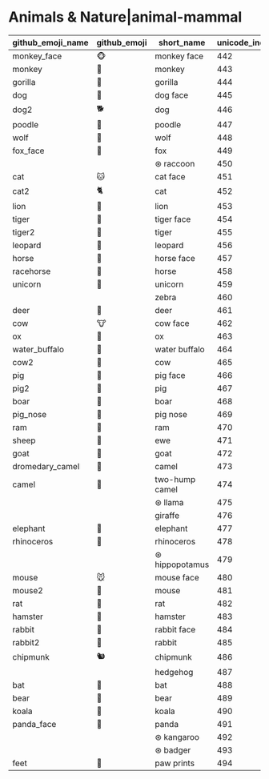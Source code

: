 # Animals & Nature|animal-mammal

|github_emoji_name|github_emoji|short_name|unicode_index|
|---|---|---|---|
|monkey_face|:monkey_face:|monkey face|442|
|monkey|:monkey:|monkey|443|
|gorilla|:gorilla:|gorilla|444|
|dog|:dog:|dog face|445|
|dog2|:dog2:|dog|446|
|poodle|:poodle:|poodle|447|
|wolf|:wolf:|wolf|448|
|fox_face|:fox_face:|fox|449|
|||⊛ raccoon|450|
|cat|:cat:|cat face|451|
|cat2|:cat2:|cat|452|
|lion|:lion:|lion|453|
|tiger|:tiger:|tiger face|454|
|tiger2|:tiger2:|tiger|455|
|leopard|:leopard:|leopard|456|
|horse|:horse:|horse face|457|
|racehorse|:racehorse:|horse|458|
|unicorn|:unicorn:|unicorn|459|
|||zebra|460|
|deer|:deer:|deer|461|
|cow|:cow:|cow face|462|
|ox|:ox:|ox|463|
|water_buffalo|:water_buffalo:|water buffalo|464|
|cow2|:cow2:|cow|465|
|pig|:pig:|pig face|466|
|pig2|:pig2:|pig|467|
|boar|:boar:|boar|468|
|pig_nose|:pig_nose:|pig nose|469|
|ram|:ram:|ram|470|
|sheep|:sheep:|ewe|471|
|goat|:goat:|goat|472|
|dromedary_camel|:dromedary_camel:|camel|473|
|camel|:camel:|two-hump camel|474|
|||⊛ llama|475|
|||giraffe|476|
|elephant|:elephant:|elephant|477|
|rhinoceros|:rhinoceros:|rhinoceros|478|
|||⊛ hippopotamus|479|
|mouse|:mouse:|mouse face|480|
|mouse2|:mouse2:|mouse|481|
|rat|:rat:|rat|482|
|hamster|:hamster:|hamster|483|
|rabbit|:rabbit:|rabbit face|484|
|rabbit2|:rabbit2:|rabbit|485|
|chipmunk|:chipmunk:|chipmunk|486|
|||hedgehog|487|
|bat|:bat:|bat|488|
|bear|:bear:|bear|489|
|koala|:koala:|koala|490|
|panda_face|:panda_face:|panda|491|
|||⊛ kangaroo|492|
|||⊛ badger|493|
|feet|:feet:|paw prints|494|
